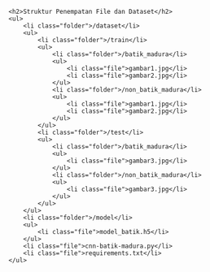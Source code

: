 
    <h2>Struktur Penempatan File dan Dataset</h2>
    <ul>
        <li class="folder">/dataset</li>
        <ul>
            <li class="folder">/train</li>
            <ul>
                <li class="folder">/batik_madura</li>
                <ul>
                    <li class="file">gambar1.jpg</li>
                    <li class="file">gambar2.jpg</li>
                </ul>
                <li class="folder">/non_batik_madura</li>
                <ul>
                    <li class="file">gambar1.jpg</li>
                    <li class="file">gambar2.jpg</li>
                </ul>
            </ul>
            <li class="folder">/test</li>
            <ul>
                <li class="folder">/batik_madura</li>
                <ul>
                    <li class="file">gambar3.jpg</li>
                </ul>
                <li class="folder">/non_batik_madura</li>
                <ul>
                    <li class="file">gambar3.jpg</li>
                </ul>
            </ul>
        </ul>
        <li class="folder">/model</li>
        <ul>
            <li class="file">model_batik.h5</li>
        </ul>
        <li class="file">cnn-batik-madura.py</li>
        <li class="file">requirements.txt</li>
    </ul>
</body>
</html>
